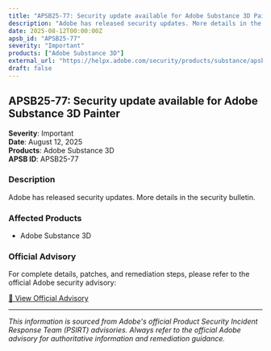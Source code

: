 ```yaml
---
title: "APSB25-77: Security update available for Adobe Substance 3D Painter"
description: "Adobe has released security updates. More details in the security bulletin."
date: 2025-08-12T00:00:00Z
apsb_id: "APSB25-77"
severity: "Important"
products: ["Adobe Substance 3D"]
external_url: "https://helpx.adobe.com/security/products/substance/apsb25-77.html"
draft: false
---
```


## APSB25-77: Security update available for Adobe Substance 3D Painter

**Severity**: Important  
**Date**: August 12, 2025  
**Products**: Adobe Substance 3D  
**APSB ID**: APSB25-77

### Description

Adobe has released security updates. More details in the security bulletin.

### Affected Products

- Adobe Substance 3D


### Official Advisory

For complete details, patches, and remediation steps, please refer to the official Adobe security advisory:

[🔗 View Official Advisory](https://helpx.adobe.com/security/products/substance/apsb25-77.html)

---

*This information is sourced from Adobe's official Product Security Incident Response Team (PSIRT) advisories. Always refer to the official Adobe advisory for authoritative information and remediation guidance.*
